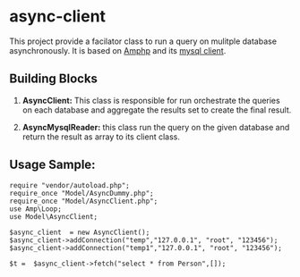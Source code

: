 # async-client
This project provide a facilator class to run a query on mulitple database asynchronously. It is based on [Amphp](https://amphp.org) and its [mysql client](https://github.com/amphp/mysql).

## Building Blocks
1. **AsyncClient:**
This class is responsible for run orchestrate the queries on each database and aggregate the results set to create the final result.

2. **AsyncMysqlReader:**
this class run the query on the given database and return the result as array to its client class.

## Usage Sample:
```
require "vendor/autoload.php";
require_once "Model/AsyncDummy.php";
require_once "Model/AsyncClient.php";
use Amp\Loop;
use Model\AsyncClient;

$async_client  = new AsyncClient();
$async_client->addConnection("temp","127.0.0.1", "root", "123456");
$async_client->addConnection("temp1","127.0.0.1", "root", "123456");

$t =  $async_client->fetch("select * from Person",[]);
```



